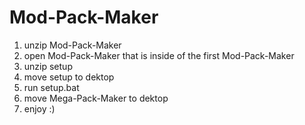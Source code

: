 # Mod-Pack-Maker

1. unzip Mod-Pack-Maker
2. open Mod-Pack-Maker that is inside of the first Mod-Pack-Maker
3. unzip setup
4. move setup to dektop
5. run setup.bat
6. move Mega-Pack-Maker to dektop
7. enjoy :)
